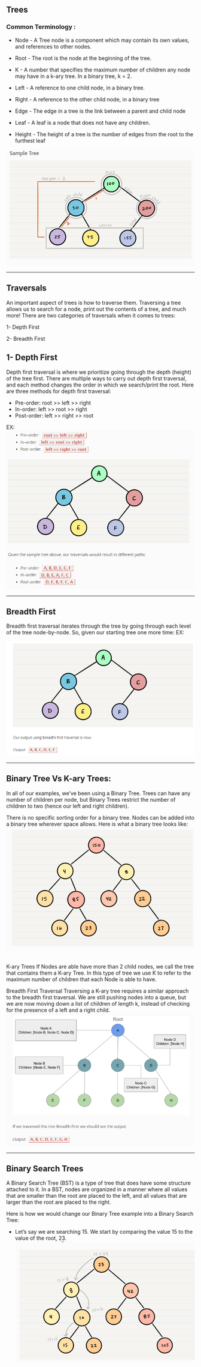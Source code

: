## Trees


 ### Common Terminology :
-  Node - A Tree node is a component which may contain its own values, and references to other nodes.


-  Root - The root is the node at the beginning of the tree.

- K - A number that specifies the maximum number of children any node may have in a k-ary tree. In a binary tree, k = 2.


- Left - A reference to one child node, in a binary tree. 

- Right - A reference to the other child node, in a binary tree

- Edge - The edge in a tree is the link between a parent and child node

- Leaf - A leaf is a node that does not have any children.
- Height - The height of a tree is the number of edges from the root to the furthest leaf

 ![](./image/tree1.PNG)
 ___
 ## Traversals
An important aspect of trees is how to traverse them. Traversing a tree allows us to search for a node, print out the contents of a tree, and much more! There are two categories of traversals when it comes to trees:

1- Depth First

2- Breadth First

##  1- Depth First
Depth first traversal is where we prioritize going through the depth (height) of the tree first. There are multiple ways to carry out depth first traversal, and each method changes the order in which we search/print the root. Here are three methods for depth first traversal:

- Pre-order: root >> left >> right
- In-order: left >> root >> right
- Post-order: left >> right >> root
 
 EX:
 ![](./image/tree2.PNG)
 ___

 ## Breadth First
Breadth first traversal iterates through the tree by going through each level of the tree node-by-node. So, given our starting tree one more time:
EX:

![](./image/tree3.PNG)

___
## Binary Tree Vs K-ary Trees: 

In all of our examples, we’ve been using a Binary Tree. Trees can have any number of children per node, but Binary Trees restrict the number of children to two (hence our left and right children).


There is no specific sorting order for a binary tree. Nodes can be added into a binary tree wherever space allows. Here is what a binary tree looks like:
![](./image/tree4.PNG)

 <br>
  K-ary Trees
If Nodes are able have more than 2 child nodes, we call the tree that contains them a K-ary Tree. In this type of tree we use K to refer to the maximum number of children that each Node is able to have.

Breadth First Traversal
Traversing a K-ary tree requires a similar approach to the breadth first traversal. We are still pushing nodes into a queue, but we are now moving down a list of children of length k, instead of checking for the presence of a left and a right child.
![](./image/tree5.PNG)
___
## Binary Search Trees
A Binary Search Tree (BST) is a type of tree that does have some structure attached to it. In a BST, nodes are organized in a manner where all values that are smaller than the root are placed to the left, and all values that are larger than the root are placed to the right.

Here is how we would change our Binary Tree example into a Binary Search Tree:
- Let’s say we are searching 15. We start by comparing the value 15 to the value of the root, 23.
 ![](./image/tree6.PNG)